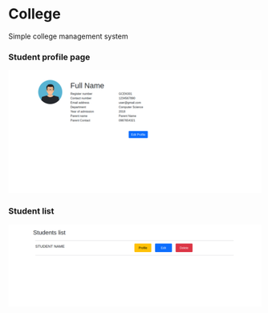 # College

Simple college management system

### Student profile page
![Student profile page](screenshots/student_profile.png?raw=true)

### Student list 
![Student profile page](screenshots/studentList.png?raw=true)
